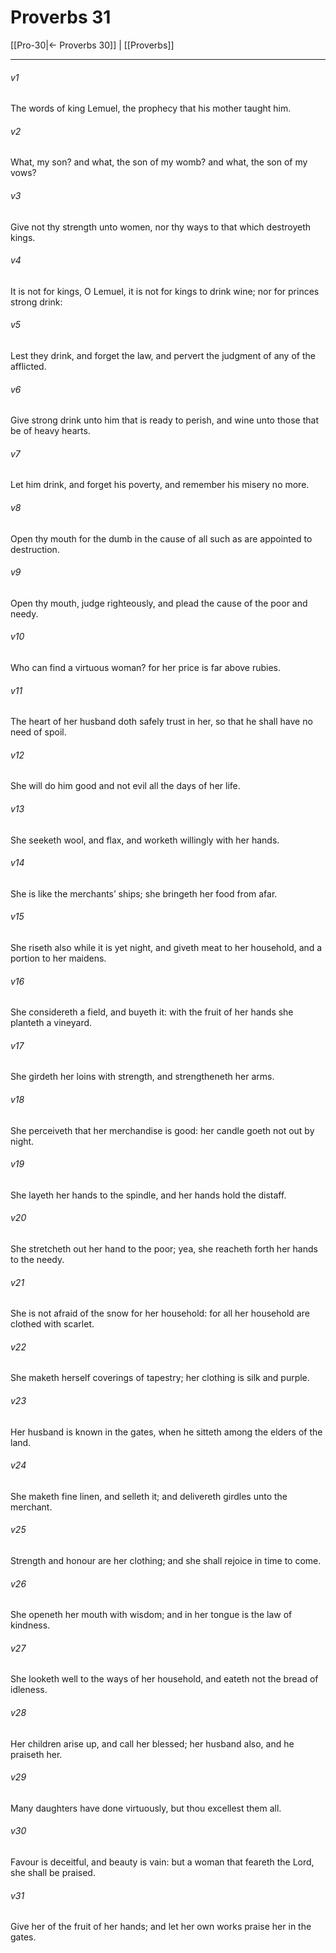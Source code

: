 # Proverbs 31

[[Pro-30|← Proverbs 30]] | [[Proverbs]]
***

###### v1
The words of king Lemuel, the prophecy that his mother taught him.
###### v2
What, my son? and what, the son of my womb? and what, the son of my vows?
###### v3
Give not thy strength unto women, nor thy ways to that which destroyeth kings.
###### v4
It is not for kings, O Lemuel, it is not for kings to drink wine; nor for princes strong drink:
###### v5
Lest they drink, and forget the law, and pervert the judgment of any of the afflicted.
###### v6
Give strong drink unto him that is ready to perish, and wine unto those that be of heavy hearts.
###### v7
Let him drink, and forget his poverty, and remember his misery no more.
###### v8
Open thy mouth for the dumb in the cause of all such as are appointed to destruction.
###### v9
Open thy mouth, judge righteously, and plead the cause of the poor and needy.
###### v10
Who can find a virtuous woman? for her price is far above rubies.
###### v11
The heart of her husband doth safely trust in her, so that he shall have no need of spoil.
###### v12
She will do him good and not evil all the days of her life.
###### v13
She seeketh wool, and flax, and worketh willingly with her hands.
###### v14
She is like the merchants’ ships; she bringeth her food from afar.
###### v15
She riseth also while it is yet night, and giveth meat to her household, and a portion to her maidens.
###### v16
She considereth a field, and buyeth it: with the fruit of her hands she planteth a vineyard.
###### v17
She girdeth her loins with strength, and strengtheneth her arms.
###### v18
She perceiveth that her merchandise is good: her candle goeth not out by night.
###### v19
She layeth her hands to the spindle, and her hands hold the distaff.
###### v20
She stretcheth out her hand to the poor; yea, she reacheth forth her hands to the needy.
###### v21
She is not afraid of the snow for her household: for all her household are clothed with scarlet.
###### v22
She maketh herself coverings of tapestry; her clothing is silk and purple.
###### v23
Her husband is known in the gates, when he sitteth among the elders of the land.
###### v24
She maketh fine linen, and selleth it; and delivereth girdles unto the merchant.
###### v25
Strength and honour are her clothing; and she shall rejoice in time to come.
###### v26
She openeth her mouth with wisdom; and in her tongue is the law of kindness.
###### v27
She looketh well to the ways of her household, and eateth not the bread of idleness.
###### v28
Her children arise up, and call her blessed; her husband also, and he praiseth her.
###### v29
Many daughters have done virtuously, but thou excellest them all.
###### v30
Favour is deceitful, and beauty is vain: but a woman that feareth the Lord, she shall be praised.
###### v31
Give her of the fruit of her hands; and let her own works praise her in the gates.  
